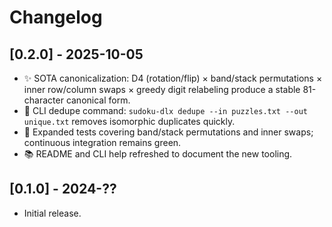 # Changelog

## [0.2.0] - 2025-10-05

- ✨ SOTA canonicalization: D4 (rotation/flip) × band/stack permutations × inner row/column swaps × greedy digit relabeling produce a stable 81-character canonical form.
- 🧹 CLI dedupe command: `sudoku-dlx dedupe --in puzzles.txt --out unique.txt` removes isomorphic duplicates quickly.
- 🧪 Expanded tests covering band/stack permutations and inner swaps; continuous integration remains green.
- 📚 README and CLI help refreshed to document the new tooling.

## [0.1.0] - 2024-??

- Initial release.
